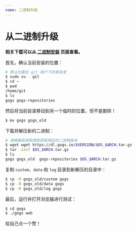```yaml
---
name: 二进制升级
---
```


# 从二进制升级

**相关下载可以从 [二进制安装](/docs/installation/install_from_binary) 页面查看。**

首先，确认当前安装的位置：

```bash
# 默认位置在 git 用户下的家目录
$ sudo su - git
$ cd ~
$ pwd
/home/git
$ ls
gogs gogs-repositories
```

然后将当前目录移动到另一个临时的位置，但不是删除！

```bash
$ mv gogs gogs_old
```

下载并解压新的二进制：

```bash
# 请根据系统和类型获取相应的二进制版本
$ wget wget https://dl.gogs.io/$VERSION/$OS_$ARCH.tar.gz
$ tar -zxvf $OS_$ARCH.tar.gz
$ ls
gogs gogs_old  gogs-repositories $OS_$ARCH.tar.gz
```

复制 `custom`、`data` 和 `log` 目录到新解压的目录中：

```bash
$ cp -R gogs_old/custom gogs
$ cp -R gogs_old/data gogs
$ cp -R gogs_old/log gogs
```

最后，运行并打开浏览器进行测试：

```bash
$ cd gogs
$ ./gogs web
```

给自己点一个赞！
